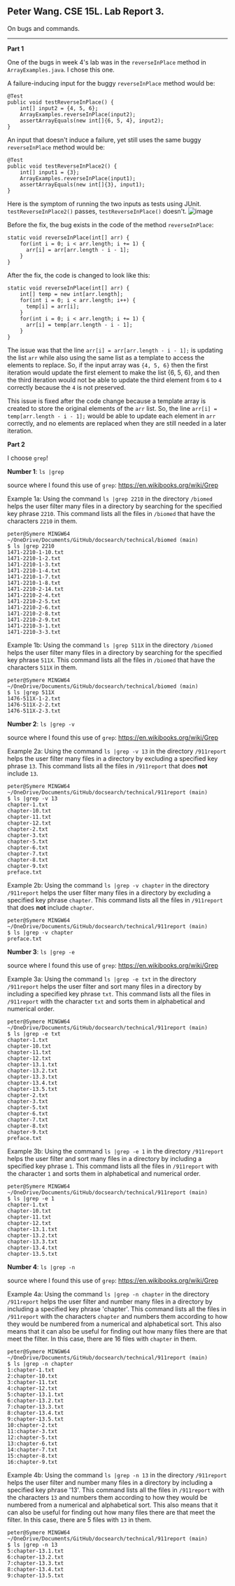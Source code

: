 Peter Wang. CSE 15L. Lab Report 3.
---

On bugs and commands.

---
**Part 1**

One of the bugs in week 4's lab was in the `reverseInPlace` method in `ArrayExamples.java`. I chose this one.

A failure-inducing input for the buggy `reverseInPlace` method would be:
```
@Test 
public void testReverseInPlace() {
    int[] input2 = {4, 5, 6};
    ArrayExamples.reverseInPlace(input2);
    assertArrayEquals(new int[]{6, 5, 4}, input2);
}
```

An input that doesn't induce a failure, yet still uses the same buggy `reverseInPlace` method would be:
```
@Test
public void testReverseInPlace2() {
    int[] input1 = {3};
    ArrayExamples.reverseInPlace(input1);
    assertArrayEquals(new int[]{3}, input1);
}
```

Here is the symptom of running the two inputs as tests using JUnit. `testReverseInPlace2()` passes, `testReverseInPlace()` doesn't.
![image](https://github.com/petruswagnavian/cse15l-lab-reports/assets/141669683/dea869cc-5fd5-4f96-86a7-261833dcd422)


Before the fix, the bug exists in the code of the method `reverseInPlace`:
```
static void reverseInPlace(int[] arr) {
    for(int i = 0; i < arr.length; i += 1) {
      arr[i] = arr[arr.length - i - 1];
    }
}
```
After the fix, the code is changed to look like this:
```
static void reverseInPlace(int[] arr) {
    int[] temp = new int[arr.length];
    for(int i = 0; i < arr.length; i++) {
      temp[i] = arr[i];
    }
    for(int i = 0; i < arr.length; i += 1) {
      arr[i] = temp[arr.length - i - 1];
    }
}
```
The issue was that the line `arr[i] = arr[arr.length - i - 1];` is updating the list `arr` while also using the same list as a template to access the elements to replace. So, if the input array was `{4, 5, 6}` then the first iteration would update the first element to make the list {6, 5, 6}, and then the third iteration would not be able to update the third element from `6` to `4` correctly because the `4` is not preserved.

This issue is fixed after the code change because a template array is created to store the original elements of the `arr` list. So, the line `arr[i] = temp[arr.length - i - 1];` would be able to update each element in `arr` correctly, and no elements are replaced when they are still needed in a later iteration.


**Part 2**

I choose `grep`!

**Number 1**: `ls |grep`

source where I found this use of `grep`: https://en.wikibooks.org/wiki/Grep

Example 1a: Using the command `ls |grep 2210` in the directory `/biomed` helps the user filter many files in a directory by searching for the specified key phrase `2210`. This command lists all the files in `/biomed` that have the characters `2210` in them.
```
peter@Symere MINGW64 ~/OneDrive/Documents/GitHub/docsearch/technical/biomed (main)
$ ls |grep 2210
1471-2210-1-10.txt
1471-2210-1-2.txt
1471-2210-1-3.txt
1471-2210-1-4.txt
1471-2210-1-7.txt
1471-2210-1-8.txt
1471-2210-2-14.txt
1471-2210-2-4.txt
1471-2210-2-5.txt
1471-2210-2-6.txt
1471-2210-2-8.txt
1471-2210-2-9.txt
1471-2210-3-1.txt
1471-2210-3-3.txt
```

Example 1b: Using the command `ls |grep 511X` in the directory `/biomed` helps the user filter many files in a directory by searching for the specified key phrase `511X`. This command lists all the files in `/biomed` that have the characters `511X` in them.
```
peter@Symere MINGW64 ~/OneDrive/Documents/GitHub/docsearch/technical/biomed (main)
$ ls |grep 511X
1476-511X-1-2.txt
1476-511X-2-2.txt
1476-511X-2-3.txt
```

**Number 2**: `ls |grep -v`

source where I found this use of `grep`: https://en.wikibooks.org/wiki/Grep

Example 2a: Using the command `ls |grep -v 13` in the directory `/911report` helps the user filter many files in a directory by excluding a specified key phrase `13`. This command lists all the files in `/911report` that does **not** include `13`.
```
peter@Symere MINGW64 ~/OneDrive/Documents/GitHub/docsearch/technical/911report (main)
$ ls |grep -v 13
chapter-1.txt
chapter-10.txt
chapter-11.txt
chapter-12.txt
chapter-2.txt
chapter-3.txt
chapter-5.txt
chapter-6.txt
chapter-7.txt
chapter-8.txt
chapter-9.txt
preface.txt
```

Example 2b: Using the command `ls |grep -v chapter` in the directory `/911report` helps the user filter many files in a directory by excluding a specified key phrase `chapter`. This command lists all the files in `/911report` that does **not** include `chapter`.
```
peter@Symere MINGW64 ~/OneDrive/Documents/GitHub/docsearch/technical/911report (main)
$ ls |grep -v chapter
preface.txt
```

**Number 3**: `ls |grep -e`

source where I found this use of `grep`: https://en.wikibooks.org/wiki/Grep

Example 3a: Using the command `ls |grep -e txt` in the directory `/911report` helps the user filter and sort many files in a directory by including a specified key phrase `txt`. This command lists all the files in `/911report` with the character `txt` and sorts them in alphabetical and numerical order.
```
peter@Symere MINGW64 ~/OneDrive/Documents/GitHub/docsearch/technical/911report (main)
$ ls |grep -e txt
chapter-1.txt
chapter-10.txt
chapter-11.txt
chapter-12.txt
chapter-13.1.txt
chapter-13.2.txt
chapter-13.3.txt
chapter-13.4.txt
chapter-13.5.txt
chapter-2.txt
chapter-3.txt
chapter-5.txt
chapter-6.txt
chapter-7.txt
chapter-8.txt
chapter-9.txt
preface.txt
```
Example 3b: Using the command `ls |grep -e 1` in the directory `/911report` helps the user filter and sort many files in a directory by including a specified key phrase `1`. This command lists all the files in `/911report` with the character `1` and sorts them in alphabetical and numerical order.
```
peter@Symere MINGW64 ~/OneDrive/Documents/GitHub/docsearch/technical/911report (main)
$ ls |grep -e 1
chapter-1.txt
chapter-10.txt
chapter-11.txt
chapter-12.txt
chapter-13.1.txt
chapter-13.2.txt
chapter-13.3.txt
chapter-13.4.txt
chapter-13.5.txt
```
**Number 4**: `ls |grep -n`

source where I found this use of `grep`: https://en.wikibooks.org/wiki/Grep

Example 4a: Using the command `ls |grep -n chapter` in the directory `/911report` helps the user filter and number many files in a directory by including a specified key phrase 'chapter'. This command lists all the files in `/911report` with the characters `chapter` and numbers them according to how they would be numbered from a numerical and alphabetical sort. This also means that it can also be useful for finding out how many files there are that meet the filter. In this case, there are 16 files with `chapter` in them.
```
peter@Symere MINGW64 ~/OneDrive/Documents/GitHub/docsearch/technical/911report (main)
$ ls |grep -n chapter
1:chapter-1.txt
2:chapter-10.txt
3:chapter-11.txt
4:chapter-12.txt
5:chapter-13.1.txt
6:chapter-13.2.txt
7:chapter-13.3.txt
8:chapter-13.4.txt
9:chapter-13.5.txt
10:chapter-2.txt
11:chapter-3.txt
12:chapter-5.txt
13:chapter-6.txt
14:chapter-7.txt
15:chapter-8.txt
16:chapter-9.txt
```

Example 4b: Using the command `ls |grep -n 13` in the directory `/911report` helps the user filter and number many files in a directory by including a specified key phrase '13'. This command lists all the files in `/911report` with the characters `13` and numbers them according to how they would be numbered from a numerical and alphabetical sort. This also means that it can also be useful for finding out how many files there are that meet the filter. In this case, there are 5 files with `13` in them.
```
peter@Symere MINGW64 ~/OneDrive/Documents/GitHub/docsearch/technical/911report (main)
$ ls |grep -n 13
5:chapter-13.1.txt
6:chapter-13.2.txt
7:chapter-13.3.txt
8:chapter-13.4.txt
9:chapter-13.5.txt
```
